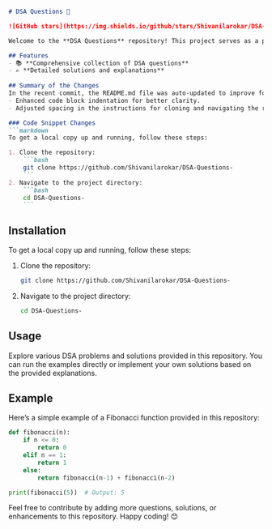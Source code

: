 ```markdown
# DSA Questions 🚀

![GitHub stars](https://img.shields.io/github/stars/Shivanilarokar/DSA-Questions-?style=social) ![Forks](https://img.shields.io/github/forks/Shivanilarokar/DSA-Questions-?style=social)

Welcome to the **DSA Questions** repository! This project serves as a platform for developers and learners to practice and enhance their skills in Data Structures and Algorithms (DSA). This repository is designed to help you improve your understanding of various data structures and algorithms through a collection of questions and solutions.

## Features
- 📚 **Comprehensive collection of DSA questions**
- ✍️ **Detailed solutions and explanations**
  
## Summary of the Changes
In the recent commit, the README.md file was auto-updated to improve formatting and readability. The changes include:
- Enhanced code block indentation for better clarity.
- Adjusted spacing in the instructions for cloning and navigating the repository.

### Code Snippet Changes
```markdown
To get a local copy up and running, follow these steps:

1. Clone the repository:
    ```bash
    git clone https://github.com/Shivanilarokar/DSA-Questions-
    ```
2. Navigate to the project directory:
    ```bash
    cd DSA-Questions-
    ```
```

## Installation
To get a local copy up and running, follow these steps:

1. Clone the repository:
    ```bash
    git clone https://github.com/Shivanilarokar/DSA-Questions-
    ```
2. Navigate to the project directory:
    ```bash
    cd DSA-Questions-
    ```

## Usage
Explore various DSA problems and solutions provided in this repository. You can run the examples directly or implement your own solutions based on the provided explanations.

## Example
Here’s a simple example of a Fibonacci function provided in this repository:

```python
def fibonacci(n):
    if n <= 0:
        return 0
    elif n == 1:
        return 1
    else:
        return fibonacci(n-1) + fibonacci(n-2)

print(fibonacci(5))  # Output: 5
```

Feel free to contribute by adding more questions, solutions, or enhancements to this repository. Happy coding! 😊
```